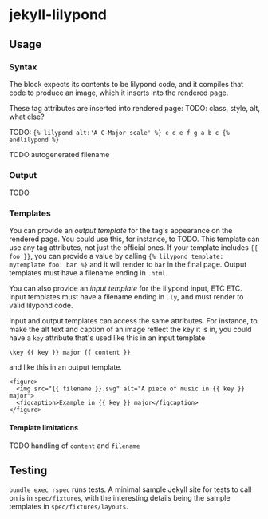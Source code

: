 # jekyll-lilypond

## Usage

### Syntax

The block expects its contents to be lilypond code, and it compiles that code to produce an image, which it inserts into the rendered page.

These tag attributes are inserted into rendered page:
TODO: class, style, alt, what else?

TODO: `{% lilypond alt:'A C-Major scale' %} c d e f g a b c {% endlilypond %}`

TODO autogenerated filename

### Output

TODO 

### Templates

You can provide an _output template_ for the tag's appearance on the rendered page. You could use this, for instance, to TODO. 
This template can use any tag attributes, not just the official ones. If your template includes `{{ foo }}`, you can provide 
a value by calling `{% lilypond template: mytemplate foo: bar %}` and it will render to `bar` in the final page. Output templates 
must have a filename ending in `.html`.

You can also provide an _input template_ for the lilypond input, ETC ETC. Input templates must have a filename ending in `.ly`, and must
render to valid lilypond code. 

Input and output templates can access the same attributes. For instance, to make the alt text and caption of an image reflect the key it
is in, you could have a `key` attribute that's used like this in an input template

```
\key {{ key }} major {{ content }}
```

and like this in an output template.

```
<figure>
  <img src="{{ filename }}.svg" alt="A piece of music in {{ key }} major">
  <figcaption>Example in {{ key }} major</figcaption>
</figure>
```

#### Template limitations

TODO handling of `content` and `filename`

## Testing

`bundle exec rspec` runs tests. A minimal sample Jekyll site for tests to call on is in `spec/fixtures`, 
with the interesting details being the sample templates in `spec/fixtures/layouts`.
